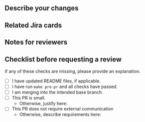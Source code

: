 ## Describe your changes

## Related Jira cards

## Notes for reviewers

## Checklist before requesting a review
If any of these checks are missing, please provide an explanation.

- [ ] I have updated README files, if applicable.
- [ ] I have run `make pre-pr` and all checks have passed.
- [ ] I am merging into the intended base branch.
- [ ] This PR is small. 
    - Otherwise, justify here:
- [ ] This PR does not require external communication
    - Otherwise, describe requirements here:
